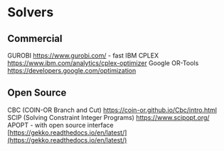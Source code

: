 # Solvers
## Commercial
GUROBI https://www.gurobi.com/
	- fast
IBM CPLEX https://www.ibm.com/analytics/cplex-optimizer
Google OR-Tools https://developers.google.com/optimization


## Open Source
CBC (COIN-OR Branch and Cut) https://coin-or.github.io/Cbc/intro.html
SCIP (Solving Constraint Integer Programs) https://www.scipopt.org/
APOPT 
	- with open source interface [https://gekko.readthedocs.io/en/latest/](https://gekko.readthedocs.io/en/latest/)

